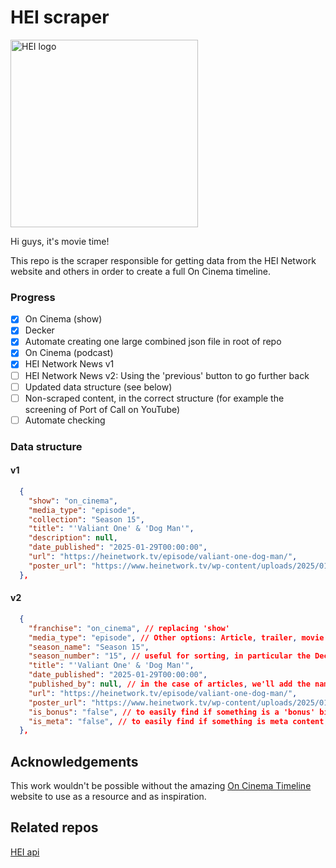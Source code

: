 # HEI scraper

<img src="https://www.heinetwork.tv/wp-content/uploads/2021/03/logo_block-1-rev.jpg" alt="HEI logo" width="300">

Hi guys, it's movie time!

This repo is the scraper responsible for getting data from the HEI Network website and others in order to create a full On Cinema timeline.

### Progress

- [x] On Cinema (show)
- [x] Decker
- [x] Automate creating one large combined json file in root of repo
- [x] On Cinema (podcast)
- [x] HEI Network News v1
- [ ] HEI Network News v2: Using the 'previous' button to go further back
- [ ] Updated data structure (see below)
- [ ] Non-scraped content, in the correct structure (for example the screening of Port of Call on YouTube)
- [ ] Automate checking

### Data structure

#### v1

```json
  {
    "show": "on_cinema",
    "media_type": "episode",
    "collection": "Season 15",
    "title": "'Valiant One' & 'Dog Man'",
    "description": null,
    "date_published": "2025-01-29T00:00:00",
    "url": "https://heinetwork.tv/episode/valiant-one-dog-man/",
    "poster_url": "https://www.heinetwork.tv/wp-content/uploads/2025/01/on_cinema_s15_ep06.png",
  },
```

#### v2

```json
  {
    "franchise": "on_cinema", // replacing 'show'
    "media_type": "episode", // Other options: Article, trailer, movie (for Mister America)
    "season_name": "Season 15",
    "season_number": "15", // useful for sorting, in particular the Decker seasons
    "title": "'Valiant One' & 'Dog Man'",
    "date_published": "2025-01-29T00:00:00",
    "published_by": null, // in the case of articles, we'll add the name
    "url": "https://heinetwork.tv/episode/valiant-one-dog-man/",
    "poster_url": "https://www.heinetwork.tv/wp-content/uploads/2025/01/on_cinema_s15_ep06.png",
    "is_bonus": "false", // to easily find if something is a 'bonus' bit of content
    "is_meta": "false", // to easily find if something is meta content, for example the wrap parties
  },
```

## Acknowledgements

This work wouldn't be possible without the amazing [On Cinema Timeline](https://oncinematimeline.com) website to use as a resource and as inspiration.

## Related repos

[HEI api](https://github.com/samcolson4/hei_api)
